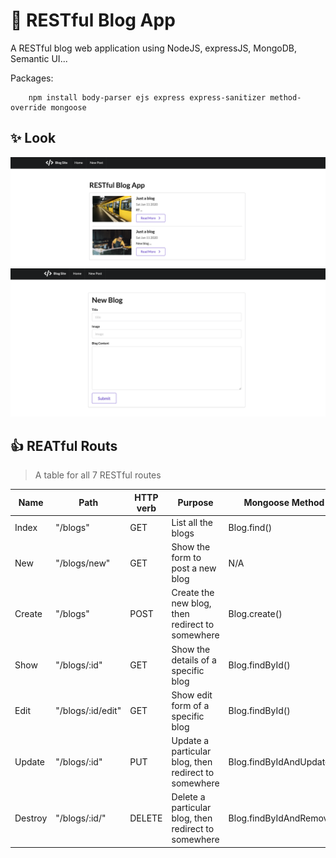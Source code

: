 # :metal: RESTful Blog App

A RESTful blog web application using NodeJS, expressJS, MongoDB, Semantic UI...

Packages:
```
    npm install body-parser ejs express express-sanitizer method-override mongoose
```

## :sparkles: Look

![blogs](/img/blog.png)
![newblog](/img/newblog.png)

## :+1: REATful Routs
> A table for all 7 RESTful routes

Name    | Path	            | HTTP verb	| Purpose | Mongoose Method
------- | ----------------- | --------- | ------- | ---------------
Index	| "/blogs"	        | GET	    | List all the blogs	                            | Blog.find()
New	    | "/blogs/new"	    | GET	    | Show the form to post a new blog	                | N/A
Create	| "/blogs"	        | POST	    | Create the new blog, then redirect to somewhere	| Blog.create()
Show	| "/blogs/:id"	    | GET	    | Show the details of a specific blog	            | Blog.findById()
Edit	| "/blogs/:id/edit"	| GET	    | Show edit form of a specific blog	                | Blog.findById()
Update	| "/blogs/:id"	    | PUT	    | Update a particular blog, then redirect to somewhere	| Blog.findByIdAndUpdate()
Destroy	| "/blogs/:id/"	    | DELETE	| Delete a particular blog, then redirect to somewhere | Blog.findByIdAndRemove()